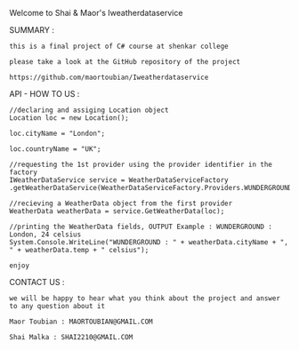 Welcome to Shai & Maor's Iweatherdataservice

SUMMARY :

	this is a final project of C# course at shenkar college

	please take a look at the GitHub repository of the project

	https://github.com/maortoubian/Iweatherdataservice

API - HOW TO US :

	//declaring and assiging Location object
	Location loc = new Location();

	loc.cityName = "London";

	loc.countryName = "UK";

	//requesting the 1st provider using the provider identifier in the factory
	IWeatherDataService service = WeatherDataServiceFactory .getWeatherDataService(WeatherDataServiceFactory.Providers.WUNDERGROUND);

	//recieving a WeatherData object from the first provider
	WeatherData weatherData = service.GetWeatherData(loc);

	//printing the WeatherData fields, OUTPUT Example : WUNDERGROUND : London, 24 celsius
	System.Console.WriteLine("WUNDERGROUND : " + weatherData.cityName + ", " + weatherData.temp + " celsius");

	enjoy

CONTACT US :

	we will be happy to hear what you think about the project and answer to any question about it

	Maor Toubian : MAORTOUBIAN@GMAIL.COM

	Shai Malka : SHAI2210@GMAIL.COM 